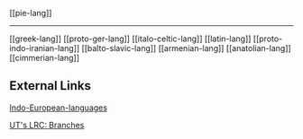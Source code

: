 [[pie-lang]]

---

[[greek-lang]]
[[proto-ger-lang]]
[[italo-celtic-lang]]
[[latin-lang]]
[[proto-indo-iranian-lang]]
[[balto-slavic-lang]]
[[armenian-lang]]
[[anatolian-lang]]
[[cimmerian-lang]]


## External Links
[Indo-European-languages](https://en.wikipedia.org/wiki/Indo-European-languages#Classification)

[UT's LRC: Branches](https://lrc.la.utexas.edu/lex/languages)